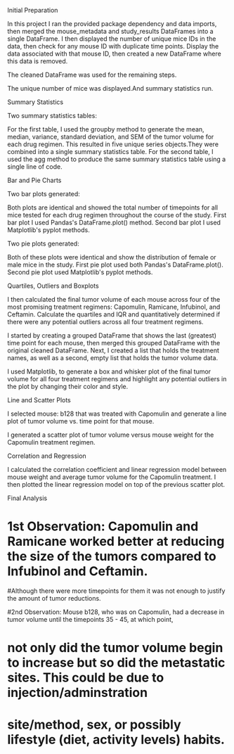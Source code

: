 Initial Preparation


In this project I ran the provided package dependency and data imports, then merged the mouse_metadata and study_results DataFrames into a single DataFrame. I then displayed the number of unique mice IDs in the data, then check for any mouse ID with duplicate time points. Display the data associated with that mouse ID, 
then created a new DataFrame where this data is removed.

The cleaned DataFrame was used for the remaining steps.

The unique number of mice was displayed.And summary statistics run.



Summary Statistics

Two summary statistics tables:

For the first table, I used the groupby method to generate the mean, median, variance, standard deviation, and SEM of the tumor volume for each drug regimen. This resulted in five unique series objects.They were combined into a single summary statistics table.
For the second table, I used the agg method to produce the same summary statistics table using a single line of code.




Bar and Pie Charts


Two bar plots generated:

Both plots are identical and showed the total number of timepoints for all mice tested for each drug regimen throughout the course of the study.
First bar plot I used Pandas's DataFrame.plot() method.
Second bar plot I used Matplotlib's pyplot methods.



Two pie plots generated:

Both of these plots were identical and show the distribution of female or male mice in the study.
First pie plot used both Pandas's DataFrame.plot().
Second pie plot used Matplotlib's pyplot methods.




Quartiles, Outliers and Boxplots


I then calculated the final tumor volume of each mouse across four of the most promising treatment regimens: Capomulin, Ramicane, Infubinol, and Ceftamin. Calculate the quartiles and IQR and quantitatively determined if there were any potential outliers across all four treatment regimens.

I started by creating a grouped DataFrame that shows the last (greatest) time point for each mouse, then merged this grouped DataFrame with the original cleaned DataFrame.
Next, I created a list that holds the treatment names, as well as a second, empty list that holds the tumor volume data.


I used Matplotlib, to generate a box and whisker plot of the final tumor volume for all four treatment regimens and highlight any potential outliers in the plot by changing their color and style.


Line and Scatter Plots

I selected mouse: b128 that was treated with Capomulin and generate a line plot of tumor volume vs. time point for that mouse.



I generated a scatter plot of tumor volume versus mouse weight for the Capomulin treatment regimen.



Correlation and Regression

I calculated the correlation coefficient and linear regression model between mouse weight and average tumor volume for the Capomulin treatment. I then plotted the linear regression model on top of the previous scatter plot.


Final Analysis

# 1st Observation: Capomulin and Ramicane worked better at reducing the size of the tumors compared to Infubinol and Ceftamin.
#Although there were more timepoints for them it was not enough to justify the amount of tumor reductions. 

#2nd Observation: Mouse b128, who was on Capomulin, had a decrease in tumor volume until the timepoints 35 - 45, at which point,
# not only did the tumor volume begin to increase but so did the metastatic sites. This could be due to injection/adminstration
# site/method, sex, or possibly lifestyle (diet, activity levels) habits.
